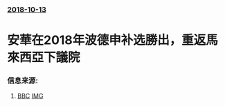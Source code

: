 ### [2018-10-13](/news/2018/10/13/index.md)

##### 
# 安華在2018年波德申补选勝出，重返馬來西亞下議院 




### 信息来源:

1. [BBC](https://www.bbc.co.uk/news/world-asia-45848536) [IMG](https://ichef.bbci.co.uk/news/1024/branded_news/FD6A/production/_103847846_mediaitem103847845.jpg)
